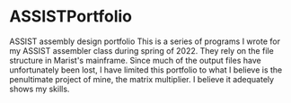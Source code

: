 # ASSISTPortfolio
ASSIST assembly design portfolio
This is a series of programs I wrote for my ASSIST assembler class during spring of 2022. They rely on the file structure in Marist's mainframe.
Since much of the output files have unfortunately been lost, I have limited this portfolio to what I believe is the penultimate project of mine, the matrix multiplier. I believe it adequately shows my skills.
